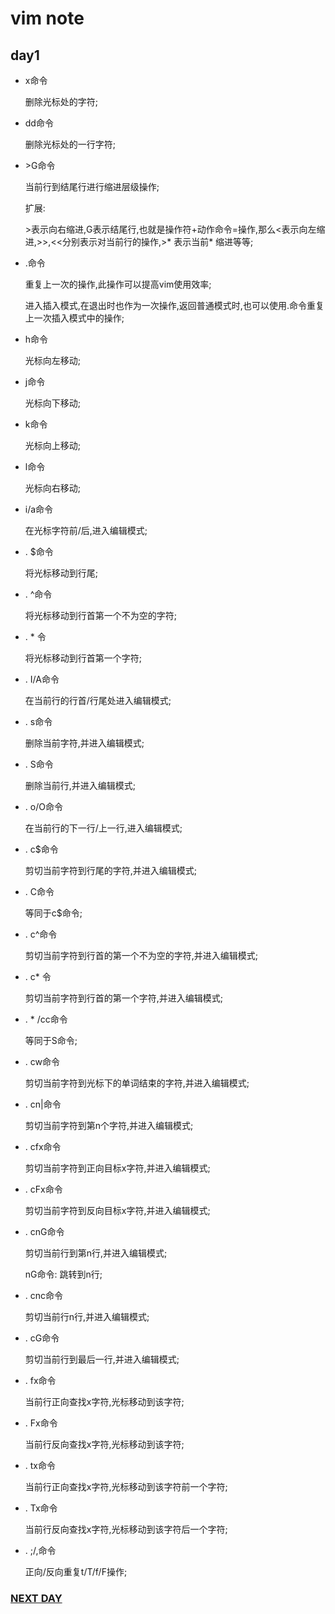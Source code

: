 # vim note

## day1
*  x命令

	删除光标处的字符;
*  dd命令

  	删除光标处的一行字符;
*  \>G命令

	当前行到结尾行进行缩进层级操作;
	
	扩展:
	
	\>表示向右缩进,G表示结尾行,也就是操作符+动作命令=操作,那么<表示向左缩进,>>,<<分别表示对当前行的操作,>* 表示当前* 缩进等等;
*  .命令
	
	重复上一次的操作,此操作可以提高vim使用效率;

	进入插入模式,在退出时也作为一次操作,返回普通模式时,也可以使用.命令重复上一次插入模式中的操作;
*  h命令

	光标向左移动;
*  j命令

	光标向下移动;
*  k命令

	光标向上移动;
*  l命令

	光标向右移动;
*  i/a命令

	在光标字符前/后,进入编辑模式;
* . $命令
	
	将光标移动到行尾;
* . ^命令

	将光标移动到行首第一个不为空的字符;
* . * 令

	将光标移动到行首第一个字符;
* . I/A命令

	在当前行的行首/行尾处进入编辑模式;
* . s命令

	删除当前字符,并进入编辑模式;
* . S命令

	删除当前行,并进入编辑模式;
* . o/O命令

	在当前行的下一行/上一行,进入编辑模式;
* . c$命令
	
	剪切当前字符到行尾的字符,并进入编辑模式;
* . C命令

	等同于c$命令;
* . c^命令

	剪切当前字符到行首的第一个不为空的字符,并进入编辑模式;
* . c* 令

	剪切当前字符到行首的第一个字符,并进入编辑模式;
* . * /cc命令

	等同于S命令;
* . cw命令

	剪切当前字符到光标下的单词结束的字符,并进入编辑模式;
* . cn|命令
	
	剪切当前字符到第n个字符,并进入编辑模式;
* . cfx命令

	剪切当前字符到正向目标x字符,并进入编辑模式;
* . cFx命令
	
	剪切当前字符到反向目标x字符,并进入编辑模式;
* . cnG命令

	剪切当前行到第n行,并进入编辑模式;
	
	nG命令: 跳转到n行;
* . cnc命令

	剪切当前行n行,并进入编辑模式;
* . cG命令

	剪切当前行到最后一行,并进入编辑模式;
* . fx命令

	当前行正向查找x字符,光标移动到该字符;
* . Fx命令

	当前行反向查找x字符,光标移动到该字符;
* . tx命令

	当前行正向查找x字符,光标移动到该字符前一个字符;
* . Tx命令

	当前行反向查找x字符,光标移动到该字符后一个字符;
* . ;/,命令

	正向/反向重复t/T/f/F操作;


### [NEXT DAY](file://vimDay19.md)
